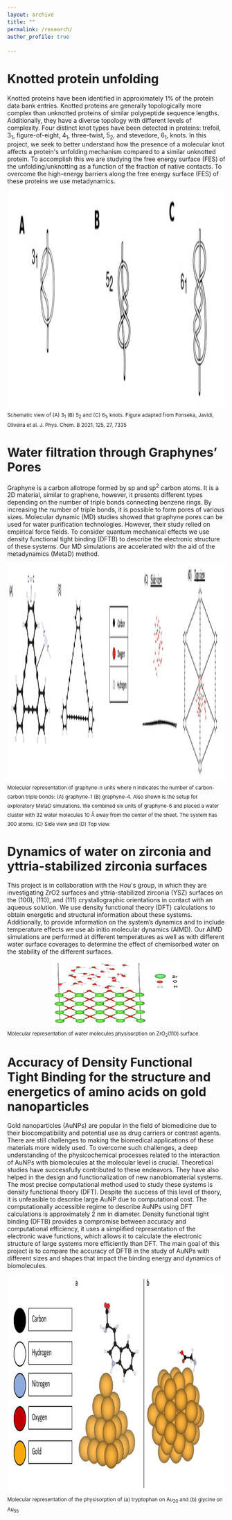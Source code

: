 ```yaml
---
layout: archive
title: ""
permalink: /research/
author_profile: true

---
```

Knotted protein unfolding
====
Knotted proteins have been identified in approximately 1% of the protein data bank entries. Knotted proteins are generally topologically more complex than unknotted proteins of similar polypeptide sequence lengths. Additionally, they have a diverse topology with different levels of complexity. Four distinct knot types have been detected in proteins: trefoil, 3<sub>1</sub>, figure-of-eight, 4<sub>1</sub>, three-twist, 5<sub>2</sub>, and stevedore, 6<sub>1</sub>, knots. In this project, we seek to better understand how the presence of a molecular knot affects a protein's unfolding mechanism compared to a similar unknotted protein. To accomplish this we are studying the free energy surface (FES) of the unfolding/unknotting as a function of the fraction of native contacts. To overcome the high-energy barriers along the free energy surface (FES) of these proteins we use metadynamics. 

<div style="text-align: center;">
<img src="/images/knots.png" alt ="centered image" height = "500" width="700">
</div>
<sub>Schematic view of (A) 3<sub>1</sub> (B)  5<sub>2</sub> and (C) 6<sub>1</sub>, knots. Figure adapted from Fonseka, Javidi, Oliveira et al. J. Phys. Chem. B 2021, 125, 27, 7335</sub>
  
Water filtration through Graphynes’ Pores
====

Graphyne is a carbon allotrope formed by sp and sp<sup>2</sup> carbon atoms. It is a 2D material, similar to graphene, however, it presents different types depending on the number of triple bonds connecting benzene rings. By increasing the number of triple bonds, it is possible to form pores of various sizes. Molecular dynamic (MD) studies showed that graphyne pores can be used for water purification technologies. However, their study relied on empirical force fields. To consider quantum mechanical effects we use density functional tight binding (DFTB) to describe the electronic structure of these systems. Our MD simulations are accelerated with the aid of the metadynamics (MetaD) method. ﻿

<div style="text-align: center;">
<img src="/images/graphyne.png" alt ="centered image" height = "500" width="1000">
</div>
<sub> Molecular representation of graphyne-n units where n indicates the number of carbon-carbon triple bonds: (A) graphyne-1 (B) graphyne-4. Also shown is the setup for exploratory MetaD simulations. We combined six units of graphyne-6 and placed a water cluster with 32 water molecules 10 Å away from the center of the sheet. The system has 300 atoms.
(C) Side view and (D) Top view. </sub>

Dynamics of water on zirconia and yttria-stabilized zirconia surfaces
====

This project is in collaboration with the Hou's group, in which they are investigating ZrO2 surfaces and yttria-stabilized zirconia (YSZ) surfaces on the (100), (110), and (111) crystallographic orientations in contact with an aqueous solution.
We use density functional theory (DFT) calculations to obtain energetic and structural information about these systems. Additionally, to provide information on the system’s dynamics and to include temperature effects we use ab initio molecular dynamics (AIMD). Our AIMD simulations are performed at different temperatures as well as with different water surface coverages to determine the effect of chemisorbed water on the stability of the different surfaces.

<div style="text-align: center;">
<img src="/images/zirconiaWater.png" alt ="centered image" height = "150" width="300">
</div>
<sub> Molecular representation of water molecules physisorption on ZrO<sub>2</sub>(110) surface. </sub>

Accuracy of Density Functional Tight Binding for the structure and energetics of amino acids on gold nanoparticles
====
Gold nanoparticles (AuNPs) are popular in the field of biomedicine due to their biocompatibility and potential use as drug carriers or contrast agents. There are still challenges to making the biomedical applications of these materials more widely used. To overcome such challenges, a deep understanding of the physicochemical processes related to the interaction of AuNPs with biomolecules at the molecular level is crucial.
Theoretical studies have successfully contributed to these endeavors. They have also helped in the design and functionalization of new nanobiomaterial systems. The most precise computational method used to study these systems is density functional theory (DFT).
Despite the success of this level of theory, it is unfeasible to describe large AuNP due to computational cost. The computationally accessible regime to describe AuNPs using DFT calculations is approximately 2 nm in diameter. Density functional tight binding (DFTB) provides a compromise between accuracy and computational efficiency, it uses a simplified representation of the electronic wave functions, which allows it to calculate the electronic structure of large systems more efficiently than DFT. The main goal of this project is to compare the accuracy of DFTB in the study of AuNPs with different sizes and shapes that impact the binding energy and dynamics of biomolecules.

<div style="text-align: center;">
<img src="/images/AuAA.png" alt ="centered image" height = "500" width="1000">
</div>
<sub> Molecular representation of the physisorption of (a) tryptophan on Au<sub>20</sub>  and (b)  glycine on Au<sub>55</sub> </sub>
